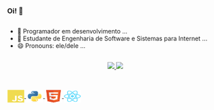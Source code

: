 ### Oi! 👋

##

- 🔭 Programador em desenvolvimento ...
- 🌱 Estudante de Engenharia de Software e Sistemas para Internet ...
- 😄 Pronouns: ele/dele ...

##

<div align="center">
  <a href="https://github.com/ronaldofidelis">
  <img width="48%" src="https://github-readme-stats.vercel.app/api?username=RonaldoFidelis&show_icons=true&theme=algolia&include_all_commits=true&count_private=true"/>
  <img width="48%" src="https://github-readme-stats.vercel.app/api/top-langs/?username=RonaldoFidelis&layout=compact&langs_count=7&theme=algolia"/>
</div>
  
 ##
  
<div style="display: inline_block"><br>
  <img align="center" alt="Ronaldo-Js" height="30" width="40" src="https://raw.githubusercontent.com/devicons/devicon/master/icons/javascript/javascript-plain.svg">
  <img align="center" alt="Ronaldo-Python" height="30" width="40" src="https://raw.githubusercontent.com/devicons/devicon/master/icons/python/python-original.svg">
  <img align="center" alt="Ronaldo-HTML" height="30" width="40" src="https://raw.githubusercontent.com/devicons/devicon/master/icons/html5/html5-original.svg">
  <img align="center" alt="Ronaldo-React" height="30" width="40" src="https://raw.githubusercontent.com/devicons/devicon/master/icons/react/react-original.svg">
</div>
